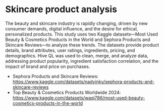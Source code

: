 # Skincare product analysis

The beauty and skincare industry is rapidly changing, driven by new consumer demands, digital influence, and the desire for ethical, personalized products. This study uses two Kaggle datasets—Most Used Beauty & Cosmetics Products in the World and Sephora Products and Skincare Reviews—to analyze these trends. The datasets provide product details, brand attributes, user ratings, ingredients, pricing, and demographics. Hive QL was used to clean, merge, and analyze data, addressing product popularity, ingredient satisfaction correlation, and the impact of brand and price on purchases.

* Sephora Products and Skincare Reviews: https://www.kaggle.com/datasets/nadyinky/sephora-products-and-skincare-reviews
* Top Beauty & Cosmetics Products Worldwide 2024: https://www.kaggle.com/datasets/waqi786/most-used-beauty-cosmetics-products-in-the-world 
